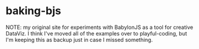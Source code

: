 # baking-bjs

NOTE: my original site for experiments with BabylonJS as a tool for creative DataViz. I think I've moved all of the examples over to playful-coding, but I'm keeping this as backup just in case I missed something.
  
